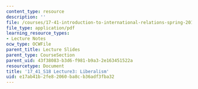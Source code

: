 ```yaml
---
content_type: resource
description: ''
file: /courses/17-41-introduction-to-international-relations-spring-2018/e17ab41b2fe82060ba8cb36adf3fba32_MIT17_41S18_lec3.pdf
file_type: application/pdf
learning_resource_types:
- Lecture Notes
ocw_type: OCWFile
parent_title: Lecture Slides
parent_type: CourseSection
parent_uid: 43f38083-b3d6-f981-b9a3-2e163451522a
resourcetype: Document
title: '17_41_S18 Lecture3: Liberalism'
uid: e17ab41b-2fe8-2060-ba8c-b36adf3fba32
---
```

